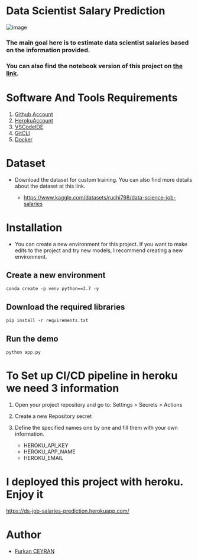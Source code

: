 # Data Scientist Salary Prediction

![image](https://media.istockphoto.com/vectors/data-analysis-concept-vector-banner-illustration-vector-id1321230055?k=20&m=1321230055&s=612x612&w=0&h=4FqbjHF64W7dvKhnpjOszHiAK50XatodvnHYjLoPeEg= )

### The main goal here is to estimate data scientist salaries based on the information provided.
### You can also find the notebook version of this project on [the link](https://github.com/Cygnie/notebooks/tree/main/Data-Scientist-Salaries).

# Software And Tools Requirements

1. [Github Account](https://github.com)
2. [HerokuAccount](https://heroku.com)
3. [VSCodeIDE](https://code.visualstudio.com/)
4. [GitCLI](https://git-scm.com/book/en/v2/Getting-Started-The-Command-Line)
5. [Docker](https://www.docker.com/)


# Dataset 

* Download the dataset for custom training. You can also find more details about the dataset at this link.

    * https://www.kaggle.com/datasets/ruchi798/data-science-job-salaries

# Installation

* You can create a new environment for this project. If you want to make edits to the project and try new models, I recommend creating a new environment.

## Create a new environment

```
conda create -p venv python==3.7 -y
```

## Download the required libraries

```
pip install -r requirements.txt
```

## Run the demo

```
python app.py
```

# To Set up CI/CD pipeline in heroku we need 3 information

1. Open your project repository and go to: Settings > Secrets > Actions
2. Create a new Repository secret
3. Define the specified names one by one and fill them with your own information.

    * HEROKU_API_KEY
    * HEROKU_APP_NAME
    * HEROKU_EMAIL


# I deployed this project with heroku. Enjoy it

https://ds-job-salaries-prediction.herokuapp.com/


# Author
* [Furkan CEYRAN](https://github.com/Cygnie)